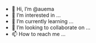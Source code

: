 - 👋 Hi, I’m @auema
- 👀 I’m interested in ...
- 🌱 I’m currently learning ...
- 💞️ I’m looking to collaborate on ...
- 📫 How to reach me ...

<!---
auema/auema is a ✨ special ✨ repository because its `README.md` (this file) appears on your GitHub profile.
You can click the Preview link to take a look at your changes.
--->
